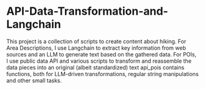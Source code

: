 # API-Data-Transformation-and-Langchain
This project is a collection of scripts to create content about hiking. For Area Descriptions, I use Langchain to extract key information from web sources and an LLM to generate text based on the gathered data. For POIs, I use public data API and various scripts to transform and reassemble the data pieces into an original (albeit standardized) text
api_pois contains functions, both for LLM-driven transformations, regular string manipulations and other small tasks.
